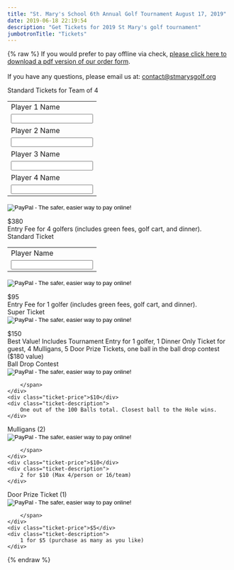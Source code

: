 ```yaml
---
title: "St. Mary's School 6th Annual Golf Tournament August 17, 2019"
date: 2019-06-18 22:19:54
description: "Get Tickets for 2019 St Mary's golf tournament"
jumbotronTitle: "Tickets"
---
```

{% raw %}
If you would prefer to pay offline via check, <a href="../forms/2019/2019 registration.pdf">please click here to download a pdf version of our order form</a>.
<br><br>
If you have any questions, please email us at: <a href="mailto:contact@stmarysgolf.org">contact@stmarysgolf.org</a>
<br>
<div class="ticket-section">
    <div class="ticket-header">
        <span class="ticket-title">Standard Tickets for Team of 4</span>
        <span class="ticket-purchase">
<form target="paypal" action="https://www.paypal.com/cgi-bin/webscr" method="post">
<input type="hidden" name="cmd" value="_s-xclick">
<input type="hidden" name="hosted_button_id" value="XNVKWN76DT7N8">
<table>
<tr><td><input type="hidden" name="on0" value="Player 1 Name">Player 1 Name</td></tr><tr><td><input type="text" name="os0" maxlength="200"></td></tr>
<tr><td><input type="hidden" name="on1" value="Player 2 Name">Player 2 Name</td></tr><tr><td><input type="text" name="os1" maxlength="200"></td></tr>
<tr><td><input type="hidden" name="on2" value="Player 3 Name">Player 3 Name</td></tr><tr><td><input type="text" name="os2" maxlength="200"></td></tr>
<tr><td><input type="hidden" name="on3" value="Player 4 Name">Player 4 Name</td></tr><tr><td><input type="text" name="os3" maxlength="200"></td></tr>
</table>
<input type="image" src="https://www.paypalobjects.com/en_US/i/btn/btn_cart_LG.gif" border="0" name="submit" alt="PayPal - The safer, easier way to pay online!">
<img alt="" border="0" src="https://www.paypalobjects.com/en_US/i/scr/pixel.gif" width="1" height="1">
</form>
        </span>
    </div>
    <div class="ticket-price">$380</div>
    <div class="ticket-description">
        Entry Fee for 4 golfers (includes green fees, golf cart, and dinner).
    </div>
</div>
<div class="ticket-section">
    <div class="ticket-header">
        <span class="ticket-title">Standard Ticket</span>
        <span class="ticket-purchase">
            <form target="paypal" action="https://www.paypal.com/cgi-bin/webscr" method="post">
            <input type="hidden" name="cmd" value="_s-xclick">
            <input type="hidden" name="hosted_button_id" value="HG9SJCQ4GM7LE">
            <table>
            <tr><td><input type="hidden" name="on0" value="Player Name">Player Name</td></tr><tr><td><input type="text" name="os0" maxlength="200"></td></tr>
            </table>
            <input type="image" src="https://www.paypalobjects.com/en_US/i/btn/btn_cart_LG.gif" border="0" name="submit" alt="PayPal - The safer, easier way to pay online!">
            <img alt="" border="0" src="https://www.paypalobjects.com/en_US/i/scr/pixel.gif" width="1" height="1">
            </form>
        </span>
    </div>
    <div class="ticket-price">$95</div>
    <div class="ticket-description">
        Entry Fee for 1 golfer (includes green fees, golf cart, and dinner).
    </div>
</div>

<div class="ticket-section">
    <div class="ticket-header">
        <span class="ticket-title">Super Ticket</span>
        <span class="ticket-purchase">
        <form target="paypal" action="https://www.paypal.com/cgi-bin/webscr" method="post">
        <input type="hidden" name="cmd" value="_s-xclick">
        <input type="hidden" name="hosted_button_id" value="HX4ZSNK6T5HF8">
        <input type="image" src="https://www.paypalobjects.com/en_US/i/btn/btn_cart_LG.gif" border="0" name="submit" alt="PayPal - The safer, easier way to pay online!">
        <img alt="" border="0" src="https://www.paypalobjects.com/en_US/i/scr/pixel.gif" width="1" height="1">
        </form>
        </span>
    </div>
    <div class="ticket-price">$150</div>
    <div class="ticket-description">
        Best Value! Includes Tournament Entry for 1 golfer, 1 Dinner Only Ticket for guest, 4 Mulligans, 5 Door Prize Tickets, one ball in the ball drop contest ($180 value)
    </div>
</div>

<div class="ticket-section">
    <div class="ticket-header">
        <span class="ticket-title">Ball Drop Contest</span>
        <span class="ticket-purchase">
        <form target="paypal" action="https://www.paypal.com/cgi-bin/webscr" method="post">
<input type="hidden" name="cmd" value="_s-xclick">
<input type="hidden" name="hosted_button_id" value="9AQSGSLBFH6W4">
<input type="image" src="https://www.paypalobjects.com/en_US/i/btn/btn_cart_LG.gif" border="0" name="submit" alt="PayPal - The safer, easier way to pay online!">
<img alt="" border="0" src="https://www.paypalobjects.com/en_US/i/scr/pixel.gif" width="1" height="1">
</form>

        </span>
    </div>
    <div class="ticket-price">$10</div>
    <div class="ticket-description">
        One out of the 100 Balls total. Closest ball to the Hole wins. 
    </div>
</div>

<div class="ticket-section">
    <div class="ticket-header">
        <span class="ticket-title">Mulligans (2)</span>
        <span class="ticket-purchase">
        <form target="paypal" action="https://www.paypal.com/cgi-bin/webscr" method="post">
<input type="hidden" name="cmd" value="_s-xclick">
<input type="hidden" name="hosted_button_id" value="X3888JEJF43C6">
<input type="image" src="https://www.paypalobjects.com/en_US/i/btn/btn_cart_LG.gif" border="0" name="submit" alt="PayPal - The safer, easier way to pay online!">
<img alt="" border="0" src="https://www.paypalobjects.com/en_US/i/scr/pixel.gif" width="1" height="1">
</form>

        </span>
    </div>
    <div class="ticket-price">$10</div>
    <div class="ticket-description">
        2 for $10 (Max 4/person or 16/team) 
    </div>
</div>

<div class="ticket-section">
    <div class="ticket-header">
        <span class="ticket-title">Door Prize Ticket (1)</span>
        <span class="ticket-purchase">
        <form target="paypal" action="https://www.paypal.com/cgi-bin/webscr" method="post">
<input type="hidden" name="cmd" value="_s-xclick">
<input type="hidden" name="hosted_button_id" value="34BPPH5WK4GR4">
<input type="image" src="https://www.paypalobjects.com/en_US/i/btn/btn_cart_LG.gif" border="0" name="submit" alt="PayPal - The safer, easier way to pay online!">
<img alt="" border="0" src="https://www.paypalobjects.com/en_US/i/scr/pixel.gif" width="1" height="1">
</form>

        </span>
    </div>
    <div class="ticket-price">$5</div>
    <div class="ticket-description">
        1 for $5 (purchase as many as you like)
    </div>
</div>
{% endraw %}